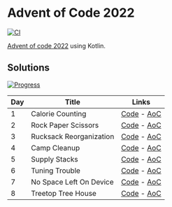 # Advent of Code 2022

[![CI](https://github.com/deroffal/aoc_2022/actions/workflows/ci.yml/badge.svg)](https://github.com/deroffal/aoc_2022/actions/workflows/ci.yml/)

[Advent of code 2022](https://adventofcode.com/2022) using Kotlin.

## Solutions

[![Progress](https://img.shields.io/endpoint?url=https://raw.githubusercontent.com/deroffal/aoc_2022/master/.github/badges/progress.json)](/src/main/kotlin/fr/deroffal/aoc_2022/)

| Day | Title                   | Links                                                                                              |
|-----|-------------------------|----------------------------------------------------------------------------------------------------|
| 1   | Calorie Counting        | [Code](src/main/kotlin/fr/deroffal/aoc_2022/Day01.kt) - [AoC](https://adventofcode.com/2022/day/1) |
| 2   | Rock Paper Scissors     | [Code](src/main/kotlin/fr/deroffal/aoc_2022/Day02.kt) - [AoC](https://adventofcode.com/2022/day/2) |
| 3   | Rucksack Reorganization | [Code](src/main/kotlin/fr/deroffal/aoc_2022/Day03.kt) - [AoC](https://adventofcode.com/2022/day/3) |
| 4   | Camp Cleanup            | [Code](src/main/kotlin/fr/deroffal/aoc_2022/Day04.kt) - [AoC](https://adventofcode.com/2022/day/4) |
| 5   | Supply Stacks           | [Code](src/main/kotlin/fr/deroffal/aoc_2022/Day05.kt) - [AoC](https://adventofcode.com/2022/day/5) |
| 6   | Tuning Trouble          | [Code](src/main/kotlin/fr/deroffal/aoc_2022/Day06.kt) - [AoC](https://adventofcode.com/2022/day/6) |
| 7   | No Space Left On Device | [Code](src/main/kotlin/fr/deroffal/aoc_2022/Day07.kt) - [AoC](https://adventofcode.com/2022/day/7) |
| 8   | Treetop Tree House      | [Code](src/main/kotlin/fr/deroffal/aoc_2022/Day08.kt) - [AoC](https://adventofcode.com/2022/day/8) |
